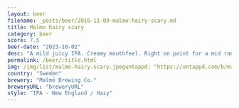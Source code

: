 ```yaml
---
layout: beer
filename: _posts/beer/2016-11-09-malmo-hairy-scary.md
title: Malmo hairy scary
category: beer
score: 7.5
beer-date: "2023-10-02"
desc: "A mild juicy IPA. Creamy mouthfeel. Right on point for a mid range IPA"
permalink: /beer/:title.html
img: /img/list/malmo-hairy-scary.jpeguntappd: "https://untappd.com/b/malmo-brewing-co--hairy-scary/5514772"
country: "Sweden"
brewery: "Malmö Brewing Co."
breweryURL: "breweryURL"
style: "IPA - New England / Hazy"
---
```

